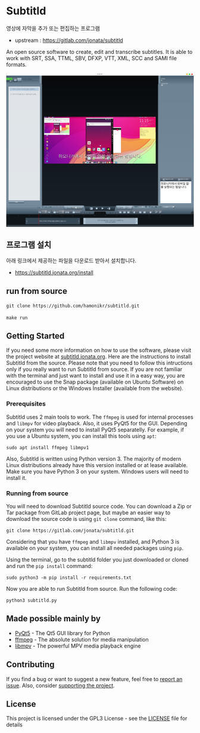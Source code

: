 # Subtitld

영상에 자막을 추가 또는 편집하는 프로그램

 * upstream : https://gitlab.com/jonata/subtitld

An open source software to create, edit and transcribe subtitles. It is able to work with SRT, SSA, TTML, SBV, DFXP, VTT, XML, SCC and SAMI file formats.

![app](app.png)

## 프로그램 설치
아래 링크에서 제공하는 파일을 다운로드 받아서 설치합니다.

* https://subtitld.jonata.org/install

## run from source
```
git clone https://github.com/hamonikr/subtitld.git

make run
```


## Getting Started

If you need some more information on how to use the software, please visit the project website at [subtitld.jonata.org](https://subtitld.jonata.org). Here are the instructions to install Subtitld from the source. Please note that you need to follow this intructions only if you really want to run Subtitld from source. If you are not familiar with the terminal and just want to install and use it in a easy way, you are encouraged to use the Snap package (available on Ubuntu Software) on Linux distributions or the Windows Installer (available from the website).

### Prerequisites

Subtitld uses 2 main tools to work. The `ffmpeg` is used for internal processes and `libmpv` for video playback. Also, it uses PyQt5 for the GUI. Depending on your system you will need to install PyQt5 separatelly. For example, if you use a Ubuntu system, you can install this tools using `apt`:

```
sudo apt install ffmpeg libmpv1
```

Also, Subtitld is written using Python version 3. The majority of modern Linux distributions already have this version installed or at lease available. Make sure you have Python 3 on your system. Windows users will need to install it.

### Running from source

You will need to download Subtitld source code. You can download a Zip or Tar package from GitLab project page, but maybe an easier way to download the source code is using `git clone` command, like this:

```
git clone https://gitlab.com/jonata/subtitld.git
```

Considering that you have `ffmpeg` and `libmpv` installed, and Python 3 is available on your system, you can install all needed packages using `pip`.

Using the terminal, go to the subtitld folder you just downloaded or cloned and run the `pip install` command:

```
sudo python3 -m pip install -r requirements.txt
```

Now you are able to run Subtitld from source. Run the following code:

```
python3 subtitld.py
```

## Made possible mainly by

* [PyQt5](https://www.riverbankcomputing.com/software/pyqt/) - The Qt5 GUI library for Python
* [ffmpeg](https://ffmpeg.org/) - The absolute solution for media manipulation
* [libmpv](https://github.com/mpv-player/mpv) - The powerful MPV media playback engine

## Contributing

If you find a bug or want to suggest a new feature, feel free to [report an issue](https://gitlab.com/jonata/subtitld/-/issues). Also, consider [supporting the project](https://subtitld.jonata.org/support).

## License

This project is licensed under the GPL3 License - see the [LICENSE](LICENSE) file for details
